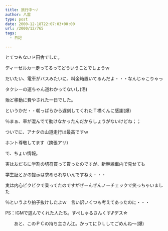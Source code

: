 ```yaml
---
title: 旅行中～♪
author: 八雲
type: post
date: 2000-12-18T22:07:03+00:00
url: /2000/12/765
tags:
  - 日記

---
```

とてつもないド田舎でした。
  
ディーゼルカー走ってるってどういうことでしょうｗ
  
だいたい、電車がバスみたいに、料金箱置いてるんだよ・・・なんじゃこりゃっ
  
タクシーの運ちゃん道わかってないし(泪)
  
殆ど移動に費やされた一日でした。

というかだ・・朝っぱらから遅刻してくれたＴ橋くんに感謝(爆)
  
％まぁ、車が混んでて動けなかったんだからしょうがないけどね；；
  
ついでに、アナタの山道走行は最高ですｗ
  
ホント尊敬してます（誇張アリ）

で、ちょい情報。
  
実は友だちに学割の切符買って貰ったのですが、新幹線車内で見せても
  
学生証とかの提示は求められないんですねぇ・・・
  
実は内心ビクビクで乗ってたのですがぜーんぜんノーチェックで笑っちゃいました
  
％というより拍子抜けしたよｗ　言い訳いくつも考えてあったのに・・・

PS：IGMで遊んでくれた人たち。すぺしゃるさんくす♪デス☆
  
　　あと、このＰＣの持ち主さん江。かってにＤＬしてごめんね～(爆)
